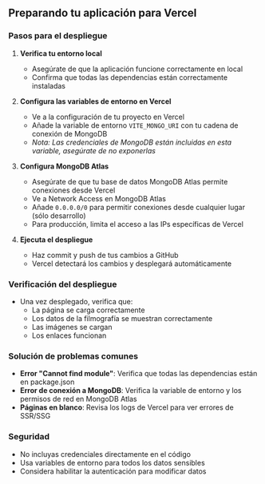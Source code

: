 ## Preparando tu aplicación para Vercel

### Pasos para el despliegue

1. **Verifica tu entorno local**

   - Asegúrate de que la aplicación funcione correctamente en local
   - Confirma que todas las dependencias están correctamente instaladas

2. **Configura las variables de entorno en Vercel**

   - Ve a la configuración de tu proyecto en Vercel
   - Añade la variable de entorno `VITE_MONGO_URI` con tu cadena de conexión de MongoDB
   - _Nota: Las credenciales de MongoDB están incluidas en esta variable, asegúrate de no exponerlas_

3. **Configura MongoDB Atlas**

   - Asegúrate de que tu base de datos MongoDB Atlas permite conexiones desde Vercel
   - Ve a Network Access en MongoDB Atlas
   - Añade `0.0.0.0/0` para permitir conexiones desde cualquier lugar (sólo desarrollo)
   - Para producción, limita el acceso a las IPs específicas de Vercel

4. **Ejecuta el despliegue**
   - Haz commit y push de tus cambios a GitHub
   - Vercel detectará los cambios y desplegará automáticamente

### Verificación del despliegue

- Una vez desplegado, verifica que:
  - La página se carga correctamente
  - Los datos de la filmografía se muestran correctamente
  - Las imágenes se cargan
  - Los enlaces funcionan

### Solución de problemas comunes

- **Error "Cannot find module"**: Verifica que todas las dependencias están en package.json
- **Error de conexión a MongoDB**: Verifica la variable de entorno y los permisos de red en MongoDB Atlas
- **Páginas en blanco**: Revisa los logs de Vercel para ver errores de SSR/SSG

### Seguridad

- No incluyas credenciales directamente en el código
- Usa variables de entorno para todos los datos sensibles
- Considera habilitar la autenticación para modificar datos
